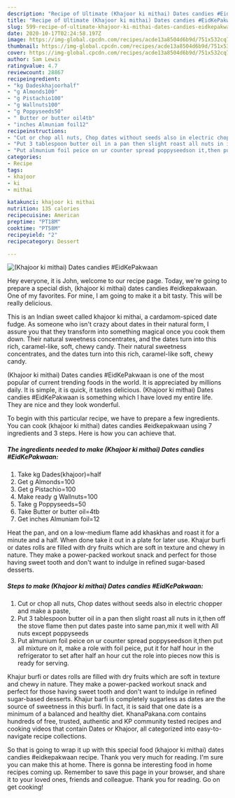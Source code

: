 ```yaml
---
description: "Recipe of Ultimate (Khajoor ki mithai) Dates candies #EidKePakwaan"
title: "Recipe of Ultimate (Khajoor ki mithai) Dates candies #EidKePakwaan"
slug: 599-recipe-of-ultimate-khajoor-ki-mithai-dates-candies-eidkepakwaan
date: 2020-10-17T02:24:58.197Z
image: https://img-global.cpcdn.com/recipes/acde13a8504d6b9d/751x532cq70/khajoor-ki-mithai-dates-candies-eidkepakwaan-recipe-main-photo.jpg
thumbnail: https://img-global.cpcdn.com/recipes/acde13a8504d6b9d/751x532cq70/khajoor-ki-mithai-dates-candies-eidkepakwaan-recipe-main-photo.jpg
cover: https://img-global.cpcdn.com/recipes/acde13a8504d6b9d/751x532cq70/khajoor-ki-mithai-dates-candies-eidkepakwaan-recipe-main-photo.jpg
author: Sam Lewis
ratingvalue: 4.7
reviewcount: 28867
recipeingredient:
- "kg Dadeskhajoorhalf"
- "g Almonds100"
- "g Pistachio100"
- "g Wallnuts100"
- "g Poppyseeds50"
- " Butter or butter oil4tb"
- "inches Almuniam foil12"
recipeinstructions:
- "Cut or chop all nuts, Chop dates without seeds also in electric chopper and make a paste,"
- "Put 3 tablespoon butter oil in a pan then slight roast all nuts in it,then off the stove flame then put dates paste into same pan,mix it well with All nuts except poppyseeds"
- "Put almunium foil peice on ur counter spread poppyseedson it,then put all mixture on it, make a role with foil peice, put it for half hour in the refrigerator to set after half an hour cut the role into pieces now this is ready for serving."
categories:
- Recipe
tags:
- khajoor
- ki
- mithai

katakunci: khajoor ki mithai 
nutrition: 135 calories
recipecuisine: American
preptime: "PT18M"
cooktime: "PT58M"
recipeyield: "2"
recipecategory: Dessert

---
```



![(Khajoor ki mithai) Dates candies #EidKePakwaan](https://img-global.cpcdn.com/recipes/acde13a8504d6b9d/751x532cq70/khajoor-ki-mithai-dates-candies-eidkepakwaan-recipe-main-photo.jpg)

Hey everyone, it is John, welcome to our recipe page. Today, we're going to prepare a special dish, (khajoor ki mithai) dates candies #eidkepakwaan. One of my favorites. For mine, I am going to make it a bit tasty. This will be really delicious.

This is an Indian sweet called khajoor ki mithai, a cardamom-spiced date fudge. As someone who isn&#39;t crazy about dates in their natural form, I assure you that they transform into something magical once you cook them down. Their natural sweetness concentrates, and the dates turn into this rich, caramel-like, soft, chewy candy. Their natural sweetness concentrates, and the dates turn into this rich, caramel-like soft, chewy candy.

(Khajoor ki mithai) Dates candies #EidKePakwaan is one of the most popular of current trending foods in the world. It is appreciated by millions daily. It is simple, it is quick, it tastes delicious. (Khajoor ki mithai) Dates candies #EidKePakwaan is something which I have loved my entire life. They are nice and they look wonderful.


To begin with this particular recipe, we have to prepare a few ingredients. You can cook (khajoor ki mithai) dates candies #eidkepakwaan using 7 ingredients and 3 steps. Here is how you can achieve that.

<!--inarticleads1-->

##### The ingredients needed to make (Khajoor ki mithai) Dates candies #EidKePakwaan:

1. Take kg Dades(khajoor)=half
1. Get g Almonds=100
1. Get g Pistachio=100
1. Make ready g Wallnuts=100
1. Take g Poppyseeds=50
1. Take  Butter or butter oil=4tb
1. Get inches Almuniam foil=12


Heat the pan, and on a low-medium flame add khaskhas and roast it for a minute and a half. When done take it out in a plate for later use. Khajur burfi or dates rolls are filled with dry fruits which are soft in texture and chewy in nature. They make a power-packed workout snack and perfect for those having sweet tooth and don&#39;t want to indulge in refined sugar-based desserts. 

<!--inarticleads2-->

##### Steps to make (Khajoor ki mithai) Dates candies #EidKePakwaan:

1. Cut or chop all nuts, Chop dates without seeds also in electric chopper and make a paste,
1. Put 3 tablespoon butter oil in a pan then slight roast all nuts in it,then off the stove flame then put dates paste into same pan,mix it well with All nuts except poppyseeds
1. Put almunium foil peice on ur counter spread poppyseedson it,then put all mixture on it, make a role with foil peice, put it for half hour in the refrigerator to set after half an hour cut the role into pieces now this is ready for serving.


Khajur burfi or dates rolls are filled with dry fruits which are soft in texture and chewy in nature. They make a power-packed workout snack and perfect for those having sweet tooth and don&#39;t want to indulge in refined sugar-based desserts. Khajur barfi is completely sugarless as dates are the source of sweetness in this burfi. In fact, it is said that one date is a minimum of a balanced and healthy diet. KhanaPakana.com contains hundreds of free, trusted, authentic and KP community tested recipes and cooking videos that contain Dates or Khajoor, all categorized into easy-to-navigate recipe collections. 

So that is going to wrap it up with this special food (khajoor ki mithai) dates candies #eidkepakwaan recipe. Thank you very much for reading. I'm sure you can make this at home. There is gonna be interesting food in home recipes coming up. Remember to save this page in your browser, and share it to your loved ones, friends and colleague. Thank you for reading. Go on get cooking!
